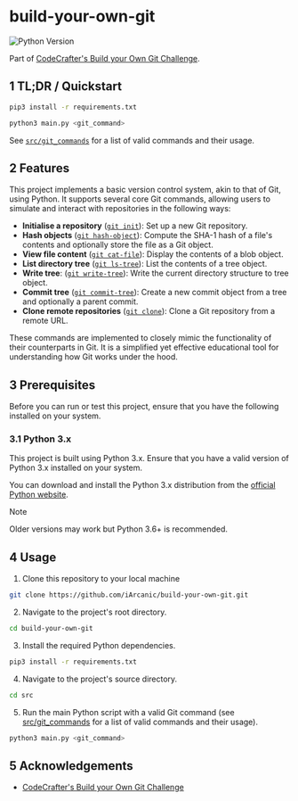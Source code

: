 # build-your-own-git

![Python Version](https://img.shields.io/badge/Python-3.x-blue.svg)

Part of [CodeCrafter's Build your Own Git Challenge](app.codecrafters.io/courses/git/introduction).

## 1 TL;DR / Quickstart

```bash
pip3 install -r requirements.txt
```

```bash
python3 main.py <git_command>
```

See [`src/git_commands`](https://github.com/iArcanic/build-your-own-git/tree/main/src/git_commands) for a list of valid commands and their usage.

## 2 Features

This project implements a basic version control system, akin to that of Git, using Python. It supports several core Git commands, allowing users to simulate and interact with repositories in the following ways:

- **Initialise a repository** ([`git init`](https://github.com/iArcanic/build-your-own-git/blob/main/src/git_commands/init.py)): Set up a new Git repository.
- **Hash objects** ([`git hash-object`](https://github.com/iArcanic/build-your-own-git/blob/main/src/git_commands/hash_object.py)): Compute the SHA-1 hash of a file's contents and optionally store the file as a Git object.
- **View file content** ([`git cat-file`](https://github.com/iArcanic/build-your-own-git/blob/main/src/git_commands/cat_file.py)): Display the contents of a blob object.
- **List directory tree** ([`git ls-tree`](https://github.com/iArcanic/build-your-own-git/blob/main/src/git_commands/ls_tree.py)): List the contents of a tree object.
- **Write tree**: ([`git write-tree`](https://github.com/iArcanic/build-your-own-git/blob/main/src/git_commands/write_tree.py)): Write the current directory structure to tree object.
- **Commit tree** ([`git commit-tree`](https://github.com/iArcanic/build-your-own-git/blob/main/src/git_commands/commit_tree.py)): Create a new commit object from a tree and optionally a parent commit.
- **Clone remote repositories** ([`git clone`](https://github.com/iArcanic/build-your-own-git/blob/main/src/git_commands/clone.py)): Clone a Git repository from a remote URL.

These commands are implemented to closely mimic the functionality of their counterparts in Git. It is a simplified yet effective educational tool for understanding how Git works under the hood.

## 3 Prerequisites

Before you can run or test this project, ensure that you have the following installed on your system.

### 3.1 Python 3.x

This project is built using Python 3.x. Ensure that you have a valid version of Python 3.x installed on your system.

You can download and install the Python 3.x distribution from the [official Python website](https://www.python.org/downloads/).

> [!NOTE]
> Older versions may work but Python 3.6+ is recommended.

## 4 Usage

1. Clone this repository to your local machine

```bash
git clone https://github.com/iArcanic/build-your-own-git.git
```

2. Navigate to the project's root directory.

```bash
cd build-your-own-git
```

3. Install the required Python dependencies.

```bash
pip3 install -r requirements.txt
```

4. Navigate to the project's source directory.

```bash
cd src
```

5. Run the main Python script with a valid Git command (see [src/git_commands](https://github.com/iArcanic/build-your-own-git/tree/main/src/git_commands) for a list of valid commands and their usage).

```bash
python3 main.py <git_command>
```

## 5 Acknowledgements

- [CodeCrafter's Build your Own Git Challenge](app.codecrafters.io/courses/git/introduction)
